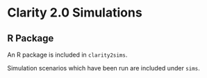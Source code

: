 # Clarity 2.0 Simulations

## R Package

An R package is included in `clarity2sims`.

Simulation scenarios which have been run are included under `sims`.
